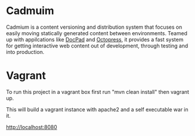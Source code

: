 Cadmuim
=======

Cadmium is a content versioning and distribution system that focuses on easily moving statically generated content
between environments.  Teamed up with appilcations like [DocPad](https://github.com/bevry/docpad) and 
[Octopress](http://octopress.org/), it provides a fast system for getting interactive web content out of development,
through testing and into production.

Vagrant
=======

To run this project in a vagrant box first run "mvn clean install" then vagrant up.

This will build a vagrant instance with apache2 and a self executable war in it.

[http://localhost:8080](http://localhost:8080/)
